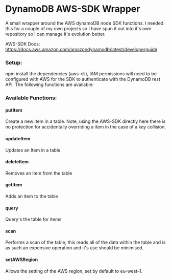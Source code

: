 # DynamoDB AWS-SDK Wrapper

A small wrapper around the AWS dynamoDB node SDK functions. I needed this for a couple of my own projects so I have spun it out into it's own repository so I can manage it's evolution better.

AWS-SDK Docs: https://docs.aws.amazon.com/amazondynamodb/latest/developerguide

### Setup:

npm install the dependencies (aws-cli), IAM permissions will need to be configured with AWS for the SDK to authenticate with the DynamoDB rest API. The following functions are available:

### Available Functions: 

#### putItem

Create a new item in a table. Note, using the AWS-SDK directly here there is no protection for accidentally overriding a item in the case of a key collision. 

#### updateItem

Updates an Item in a table.

#### deleteItem

Removes an item from the table

#### getItem

Adds an item to the table 

#### query

Query's the table for items

#### scan

Performs a scan of the table, this reads all of the data within the table and is as such an expensive operation and it's use should be minimised.

#### setAWSRegion

Allows the setting of the AWS region, set by default to eu-west-1.
